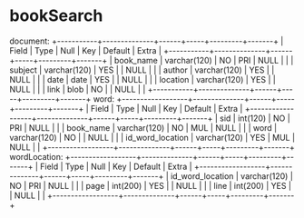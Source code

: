 # bookSearch
document:
+-----------+--------------+------+-----+---------+-------+
| Field     | Type         | Null | Key | Default | Extra |
+-----------+--------------+------+-----+---------+-------+
| book_name | varchar(120) | NO   | PRI | NULL    |       |
| subject   | varchar(120) | YES  |     | NULL    |       |
| author    | varchar(120) | YES  |     | NULL    |       |
| date      | date         | YES  |     | NULL    |       |
| location  | varchar(120) | YES  |     | NULL    |       |
| link      | blob         | NO   |     | NULL    |       |
+-----------+--------------+------+-----+---------+-------+
word:
+------------------+--------------+------+-----+---------+-------+
| Field            | Type         | Null | Key | Default | Extra |
+------------------+--------------+------+-----+---------+-------+
| sid              | int(120)     | NO   | PRI | NULL    |       |
| book_name        | varchar(120) | NO   | MUL | NULL    |       |
| word             | varchar(120) | NO   |     | NULL    |       |
| id_word_location | varchar(120) | YES  | MUL | NULL    |       |
+------------------+--------------+------+-----+---------+-------+
wordLocation:
+------------------+--------------+------+-----+---------+-------+
| Field            | Type         | Null | Key | Default | Extra |
+------------------+--------------+------+-----+---------+-------+
| id_word_location | varchar(120) | NO   | PRI | NULL    |       |
| page             | int(200)     | YES  |     | NULL    |       |
| line             | int(200)     | YES  |     | NULL    |       |
+------------------+--------------+------+-----+---------+-------+
